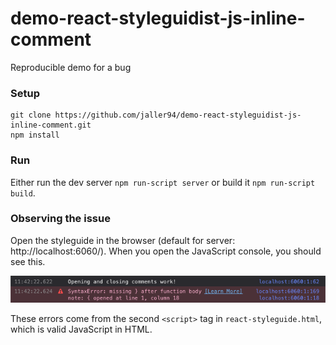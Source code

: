 # demo-react-styleguidist-js-inline-comment
Reproducible demo for a bug

### Setup
```
git clone https://github.com/jaller94/demo-react-styleguidist-js-inline-comment.git
npm install
```

### Run
Either run the dev server `npm run-script server` or build it `npm run-script build`.

### Observing the issue
Open the styleguide in the browser (default for server: http://localhost:6060/).
When you open the JavaScript console, you should see this.

![JavaScript log output: Opening and closing comments work! JavaScript error: SyntaxError: missing } after function body. Learn More](screenshot.png)

These errors come from the second `<script>` tag in `react-styleguide.html`, which is valid JavaScript in HTML.
